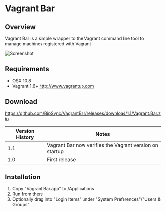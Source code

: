 # Vagrant Bar

## Overview

Vagrant Bar is a simple wrapper to the Vagrant command line tool to manage machines registered with Vagrant

![Screenshot](https://raw.githubusercontent.com/BipSync/VagrantBar/master/Screenshot.png)

## Requirements

* OSX 10.8
* Vagrant 1.6+ http://www.vagrantup.com

## Download

https://github.com/BipSync/VagrantBar/releases/download/1.1/Vagrant.Bar.zip


Version History|Notes
----|----
1.1 | Vagrant Bar now verifies the Vagrant version on startup
1.0 | First release

## Installation
1. Copy "Vagrant Bar.app" to /Applications
2. Run from there
3. Optionally drag into "Login Items" under "System Preferences"/"Users & Groups"